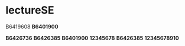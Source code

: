 # lectureSE

B6419608
**B6401900**








**B6426736**
**B6426385** 
**B6401900**
**12345678**
**B6426385**
**12345678910**

